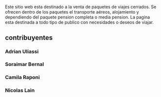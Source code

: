 #

Este sitio web esta destinado a la venta de paquetes de viajes cerrados. Se ofrecen dentro de los paquetes el transporte aéreos, alojamiento y dependiendo del paquete pension completa o media pension.
La pagina esta destinada a todo tipo de publico con necesidades o deseos de viajar.

## contribuyentes 

### Adrian Uliassi

### Soraimar Bernal

### Camila Raponi

### Nicolas Lain


